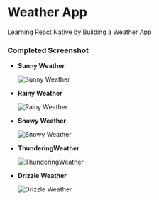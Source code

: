# Weather App

Learning React Native by Building a Weather App

### Completed Screenshot

- **Sunny Weather**

  ![Sunny Weather](img/sunny.png)

- **Rainy Weather**

  ![Rainy Weather](img/rainy.png)

- **Snowy Weather**

  ![Snowy Weather](img/snowy.png)

- **ThunderingWeather**

  ![ThunderingWeather](img/thundering.png)

- **Drizzle Weather**

  ![Drizzle Weather](img/drizzle.png)
